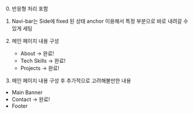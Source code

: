 0. 반응형 처리 포함

1. Navi-bar는 Side에 fixed 된 상태 anchor 이용해서 특정 부분으로 바로 내려갈 수
   있게 세팅

2. 메인 페이지 내용 구성

   - About -> 완료!
   - Tech Skills -> 완료!
   - Projects -> 완료!

3. 메인 페이지 내용 구성 후 추가적으로 고려해볼만한 내용

- Main Banner
- Contact -> 완료!
- Footer
